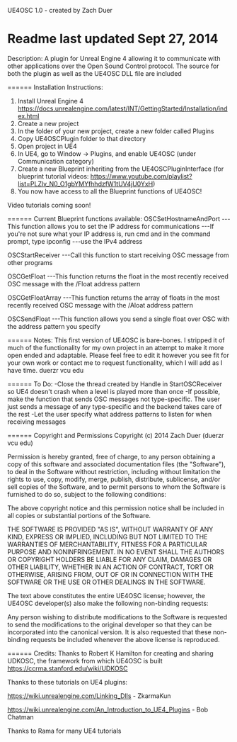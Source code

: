 UE4OSC 1.0 - created by Zach Duer

Readme last updated Sept 27, 2014
======
Description:
A plugin for Unreal Engine 4 allowing it to communicate with other applications over the Open Sound Control protocol. 
The source for both the plugin as well as the UE4OSC DLL file are included

======
Installation Instructions:
1. Install Unreal Engine 4 https://docs.unrealengine.com/latest/INT/GettingStarted/Installation/index.html
2. Create a new project
3. In the folder of your new project, create a new folder called Plugins
4. Copy UE4OSCPlugin folder to that directory
5. Open project in UE4
6. In UE4, go to Window -> Plugins, and enable UE4OSC (under Communication category)
7. Create a new Blueprint inheriting from the UE4OSCPluginInterface (for blueprint tutorial videos: https://www.youtube.com/playlist?list=PLZlv_N0_O1gbYMYfhhdzfW1tUV4jU0YxH)
8. You now have access to all the Blueprint functions of UE4OSC!

Video tutorials coming soon!

======
Current Blueprint functions available:
OSCSetHostnameAndPort
---This function allows you to set the IP address for communications
---If you're not sure what your IP address is, run cmd and in the command prompt, type ipconfig
---use the IPv4 address

OSCStartReceiver
---Call this function to start receiving OSC message from other programs

OSCGetFloat
---This function returns the float in the most recently received OSC message with the /Float address pattern

OSCGetFloatArray
---This function returns the array of floats in the most recently received OSC message with the /Aloat address pattern

OSCSendFloat
---This function allows you send a single float over OSC with the address pattern you specify

======
Notes:
This first version of UE4OSC is bare-bones.  I stripped it of much of the functionality for my own project
in an attempt to make it more open ended and adaptable.  Please feel free to edit it however you see fit for your own work
or contact me to request functionality, which I will add as I have time.  duerzr <at> vcu <dot> edu

======
To Do:
-Close the thread created by Handle in StartOSCReceiver so UE4 doesn't crash when a level is played more than once
-If possible, make the function that sends OSC messages not type-specific.  The user just sends a message of any type-specific
and the backend takes care of the rest
-Let the user specify what address patterns to listen for when receiving messages

======
Copyright and Permissions
Copyright (c) 2014 Zach Duer (duerzr <at> vcu <dot> edu)

Permission is hereby granted, free of charge, to any person obtaining
a copy of this software and associated documentation files
(the "Software"), to deal in the Software without restriction,
including without limitation the rights to use, copy, modify, merge,
publish, distribute, sublicense, and/or sell copies of the Software,
and to permit persons to whom the Software is furnished to do so,
subject to the following conditions:

The above copyright notice and this permission notice shall be
included in all copies or substantial portions of the Software.

THE SOFTWARE IS PROVIDED "AS IS", WITHOUT WARRANTY OF ANY KIND,
EXPRESS OR IMPLIED, INCLUDING BUT NOT LIMITED TO THE WARRANTIES OF
MERCHANTABILITY, FITNESS FOR A PARTICULAR PURPOSE AND NONINFRINGEMENT.
IN NO EVENT SHALL THE AUTHORS OR COPYRIGHT HOLDERS BE LIABLE FOR
ANY CLAIM, DAMAGES OR OTHER LIABILITY, WHETHER IN AN ACTION OF
CONTRACT, TORT OR OTHERWISE, ARISING FROM, OUT OF OR IN CONNECTION
WITH THE SOFTWARE OR THE USE OR OTHER DEALINGS IN THE SOFTWARE.

The text above constitutes the entire UE4OSC license; however, 
the UE4OSC developer(s) also make the following non-binding requests:

Any person wishing to distribute modifications to the Software is
requested to send the modifications to the original developer so that
they can be incorporated into the canonical version. It is also 
requested that these non-binding requests be included whenever the
above license is reproduced.

======
Credits:
Thanks to Robert K Hamilton for creating and sharing UDKOSC, the framework from which UE4OSC is built
https://ccrma.stanford.edu/wiki/UDKOSC

Thanks to these tutorials on UE4 plugins:

https://wiki.unrealengine.com/Linking_Dlls - ZkarmaKun

https://wiki.unrealengine.com/An_Introduction_to_UE4_Plugins - Bob Chatman

Thanks to Rama for many UE4 tutorials